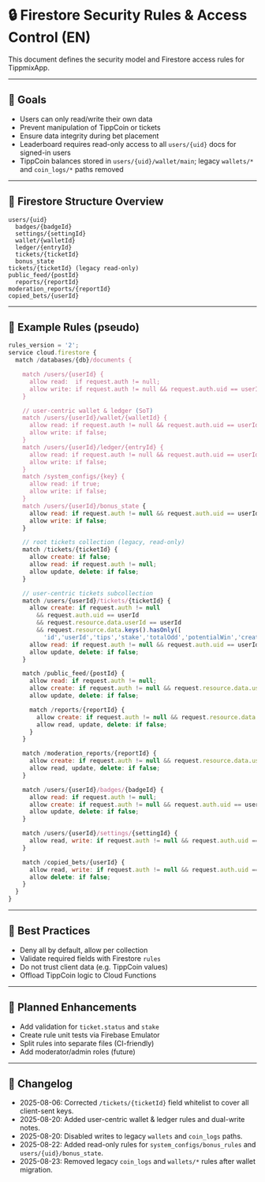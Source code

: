 # 🔒 Firestore Security Rules & Access Control (EN)

This document defines the security model and Firestore access rules for TippmixApp.

---

## 🔐 Goals

- Users can only read/write their own data
- Prevent manipulation of TippCoin or tickets
- Ensure data integrity during bet placement
- Leaderboard requires read-only access to all `users/{uid}` docs for signed-in users
- TippCoin balances stored in `users/{uid}/wallet/main`; legacy `wallets/*` and `coin_logs/*` paths removed

---

## 🧾 Firestore Structure Overview

```
users/{uid}
  badges/{badgeId}
  settings/{settingId}
  wallet/{walletId}
  ledger/{entryId}
  tickets/{ticketId}
  bonus_state
tickets/{ticketId} (legacy read-only)
public_feed/{postId}
  reports/{reportId}
moderation_reports/{reportId}
copied_bets/{userId}
```

---

## 📜 Example Rules (pseudo)

```js
rules_version = '2';
service cloud.firestore {
  match /databases/{db}/documents {

    match /users/{userId} {
      allow read:  if request.auth != null;
      allow write: if request.auth != null && request.auth.uid == userId;
    }

    // user-centric wallet & ledger (SoT)
    match /users/{userId}/wallet/{walletId} {
      allow read: if request.auth != null && request.auth.uid == userId && walletId == 'main';
      allow write: if false;
    }
    match /users/{userId}/ledger/{entryId} {
      allow read: if request.auth != null && request.auth.uid == userId;
      allow write: if false;
    }
    match /system_configs/{key} {
      allow read: if true;
      allow write: if false;
    }
    match /users/{userId}/bonus_state {
      allow read: if request.auth != null && request.auth.uid == userId;
      allow write: if false;
    }

    // root tickets collection (legacy, read-only)
    match /tickets/{ticketId} {
      allow create: if false;
      allow read: if request.auth != null;
      allow update, delete: if false;
    }

    // user-centric tickets subcollection
    match /users/{userId}/tickets/{ticketId} {
      allow create: if request.auth != null
        && request.auth.uid == userId
        && request.resource.data.userId == userId
        && request.resource.data.keys().hasOnly([
          'id','userId','tips','stake','totalOdd','potentialWin','createdAt','updatedAt','status']);
      allow read: if request.auth != null && request.auth.uid == userId;
      allow update, delete: if false;
    }

    match /public_feed/{postId} {
      allow read: if request.auth != null;
      allow create: if request.auth != null && request.resource.data.userId == request.auth.uid;
      allow update, delete: if false;

      match /reports/{reportId} {
        allow create: if request.auth != null && request.resource.data.userId == request.auth.uid;
        allow read, update, delete: if false;
      }
    }

    match /moderation_reports/{reportId} {
      allow create: if request.auth != null && request.resource.data.userId == request.auth.uid;
      allow read, update, delete: if false;
    }

    match /users/{userId}/badges/{badgeId} {
      allow read: if request.auth != null;
      allow create: if request.auth != null && request.auth.uid == userId;
      allow update, delete: if false;
    }

    match /users/{userId}/settings/{settingId} {
      allow read, write: if request.auth != null && request.auth.uid == userId;
    }

    match /copied_bets/{userId} {
      allow read, write: if request.auth != null && request.auth.uid == userId;
      allow delete: if false;
    }
  }
}
```

---

## 🧠 Best Practices

- Deny all by default, allow per collection
- Validate required fields with Firestore `rules`
- Do not trust client data (e.g. TippCoin values)
- Offload TippCoin logic to Cloud Functions

---

## 📌 Planned Enhancements

- Add validation for `ticket.status` and `stake`
- Create rule unit tests via Firebase Emulator
- Split rules into separate files (CI-friendly)
- Add moderator/admin roles (future)

---

## 📘 Changelog

- 2025-08-06: Corrected `/tickets/{ticketId}` field whitelist to cover all client-sent keys.
- 2025-08-20: Added user-centric wallet & ledger rules and dual-write notes.
- 2025-08-20: Disabled writes to legacy `wallets` and `coin_logs` paths.
- 2025-08-22: Added read-only rules for `system_configs/bonus_rules` and `users/{uid}/bonus_state`.
- 2025-08-23: Removed legacy `coin_logs` and `wallets/*` rules after wallet migration.
